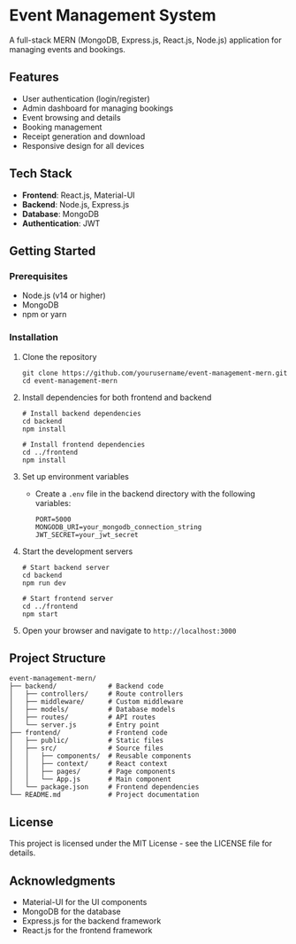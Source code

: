 # Event Management System

A full-stack MERN (MongoDB, Express.js, React.js, Node.js) application for managing events and bookings.

## Features

- User authentication (login/register)
- Admin dashboard for managing bookings
- Event browsing and details
- Booking management
- Receipt generation and download
- Responsive design for all devices

## Tech Stack

- **Frontend**: React.js, Material-UI
- **Backend**: Node.js, Express.js
- **Database**: MongoDB
- **Authentication**: JWT

## Getting Started

### Prerequisites

- Node.js (v14 or higher)
- MongoDB
- npm or yarn

### Installation

1. Clone the repository
   ```
   git clone https://github.com/yourusername/event-management-mern.git
   cd event-management-mern
   ```

2. Install dependencies for both frontend and backend
   ```
   # Install backend dependencies
   cd backend
   npm install

   # Install frontend dependencies
   cd ../frontend
   npm install
   ```

3. Set up environment variables
   - Create a `.env` file in the backend directory with the following variables:
     ```
     PORT=5000
     MONGODB_URI=your_mongodb_connection_string
     JWT_SECRET=your_jwt_secret
     ```

4. Start the development servers
   ```
   # Start backend server
   cd backend
   npm run dev

   # Start frontend server
   cd ../frontend
   npm start
   ```

5. Open your browser and navigate to `http://localhost:3000`

## Project Structure

```
event-management-mern/
├── backend/             # Backend code
│   ├── controllers/     # Route controllers
│   ├── middleware/      # Custom middleware
│   ├── models/          # Database models
│   ├── routes/          # API routes
│   └── server.js        # Entry point
├── frontend/            # Frontend code
│   ├── public/          # Static files
│   ├── src/             # Source files
│   │   ├── components/  # Reusable components
│   │   ├── context/     # React context
│   │   ├── pages/       # Page components
│   │   └── App.js       # Main component
│   └── package.json     # Frontend dependencies
└── README.md            # Project documentation
```

## License

This project is licensed under the MIT License - see the LICENSE file for details.

## Acknowledgments

- Material-UI for the UI components
- MongoDB for the database
- Express.js for the backend framework
- React.js for the frontend framework 